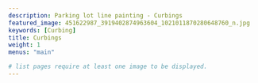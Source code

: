 ```yaml
---
description: Parking lot line painting - Curbings
featured_image: 451622987_3919402874963604_1021011870280648760_n.jpg
keywords: [Curbing]
title: Curbings
weight: 1
menus: "main"

# list pages require at least one image to be displayed.
---
```

